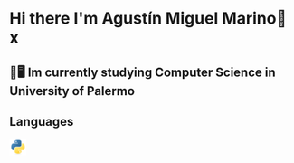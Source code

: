# Hi there I'm Agustín Miguel Marino👋x
## 🏢🖥️ Im currently studying Computer Science in University of Palermo 

<h2>Languages</h2>
<img src="https://raw.githubusercontent.com/devicons/devicon/master/icons/python/python-original.svg" width=30 height=30 align=center>

<!--
**Amarin38/Amarin38** is a ✨ _special_ ✨ repository because its `README.md` (this file) appears on your GitHub profile.


- 🔭 I’m currently working on ...
- 🌱 I’m currently learning ...
- 👯 I’m looking to collaborate on ...
- 🤔 I’m looking for help with ...
- 📫 How to reach me: ...

-->
